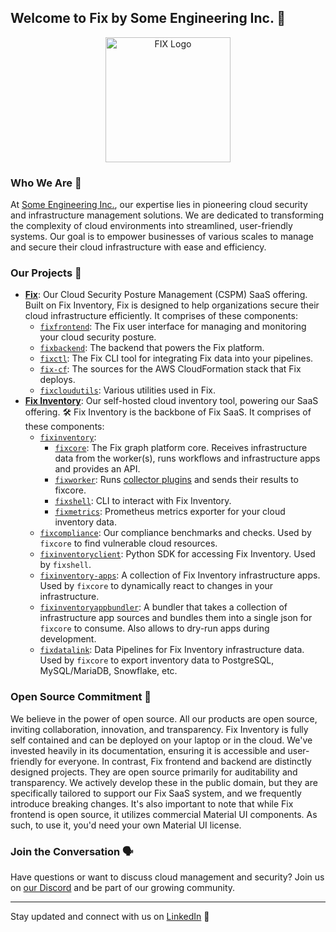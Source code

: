 ## Welcome to Fix by Some Engineering Inc. 👋

<p align="center">
  <img src="https://cdn.some.engineering/assets/fix-logos/fix-logo.svg" alt="FIX Logo" width="200" height="200">
</p>


### Who We Are 🌟
At [Some Engineering Inc.](https://some.engineering), our expertise lies in pioneering cloud security and infrastructure management solutions. We are dedicated to transforming the complexity of cloud environments into streamlined, user-friendly systems. Our goal is to empower businesses of various scales to manage and secure their cloud infrastructure with ease and efficiency.


### Our Projects 🚀
- **[Fix](https://fix.security)**: Our Cloud Security Posture Management (CSPM) SaaS offering. Built on Fix Inventory, Fix is designed to help organizations secure their cloud infrastructure efficiently. It comprises of these components:
  - [`fixfrontend`](https://github.com/someengineering/fixfrontend): The Fix user interface for managing and monitoring your cloud security posture.
  - [`fixbackend`](https://github.com/someengineering/fixbackend): The backend that powers the Fix platform.
  - [`fixctl`](https://github.com/someengineering/fixctl): The Fix CLI tool for integrating Fix data into your pipelines.
  - [`fix-cf`](https://github.com/someengineering/fix-cf): The sources for the AWS CloudFormation stack that Fix deploys.
  - [`fixcloudutils`](https://github.com/someengineering/fixcloudutils): Various utilities used in Fix.
- **[Fix Inventory](https://inventory.fix.security)**: Our self-hosted cloud inventory tool, powering our SaaS offering. 🛠️ Fix Inventory is the backbone of Fix SaaS. It comprises of these components:
  - [`fixinventory`](https://github.com/someengineering/fixinventory):
    - [`fixcore`](https://github.com/someengineering/fixinventory/tree/main/fixcore): The Fix graph platform core. Receives infrastructure data from the worker(s), runs workflows and infrastructure apps and provides an API.
    - [`fixworker`](https://github.com/someengineering/fixinventory/tree/main/fixworker): Runs [collector plugins](https://github.com/someengineering/fixinventory/tree/main/plugins) and sends their results to fixcore.
    - [`fixshell`](https://github.com/someengineering/fixinventory/tree/main/fixshell): CLI to interact with Fix Inventory.
    - [`fixmetrics`](https://github.com/someengineering/fixinventory/tree/main/fixmetrics): Prometheus metrics exporter for your cloud inventory data.
  - [`fixcompliance`](https://github.com/someengineering/fixcompliance): Our compliance benchmarks and checks. Used by `fixcore` to find vulnerable cloud resources.
  - [`fixinventoryclient`](https://github.com/someengineering/fixinventoryclient-python): Python SDK for accessing Fix Inventory. Used by `fixshell`.
  - [`fixinventory-apps`](https://github.com/someengineering/fixinventory-apps): A collection of Fix Inventory infrastructure apps. Used by `fixcore` to dynamically react to changes in your infrastructure.
  - [`fixinventoryappbundler`](https://github.com/someengineering/fixinventoryappbundler): A bundler that takes a collection of infrastructure app sources and bundles them into a single json for `fixcore` to consume. Also allows to dry-run apps during development.
  - [`fixdatalink`](https://github.com/someengineering/fixdatalink): Data Pipelines for Fix Inventory infrastructure data. Used by `fixcore` to export inventory data to PostgreSQL, MySQL/MariaDB, Snowflake, etc.


### Open Source Commitment 💖
We believe in the power of open source. All our products are open source, inviting collaboration, innovation, and transparency. Fix Inventory is fully self contained and can be deployed on your laptop or in the cloud. We've invested heavily in its documentation, ensuring it is accessible and user-friendly for everyone. In contrast, Fix frontend and backend are distinctly designed projects. They are open source primarily for auditability and transparency. We actively develop these in the public domain, but they are specifically tailored to support our Fix SaaS system, and we frequently introduce breaking changes. It's also important to note that while Fix frontend is open source, it utilizes commercial Material UI components. As such, to use it, you'd need your own Material UI license.


### Join the Conversation 🗣️
Have questions or want to discuss cloud management and security? Join us on [our Discord](https://discord.gg/someengineering) and be part of our growing community.

---
Stay updated and connect with us on [LinkedIn](https://linkedin.com/company/fix) 📱
